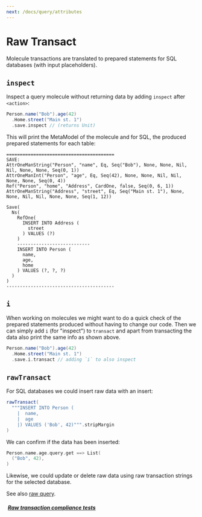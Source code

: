 ```yaml
---
next: /docs/query/attributes
---
```


# Raw Transact

Molecule transactions are translated to prepared statements for SQL databases (with input placeholders).

## `inspect`

[//]: # (`inspect` a transaction molecule without transacting any data: )

Inspect a query molecule without returning data by adding `inspect` after `<action>`:

```scala
Person.name("Bob").age(42)
  .Home.street("Main st. 1")
  .save.inspect // (returns Unit)
```

This will print the MetaModel of the molecule and for SQL, the produced prepared statements for each table:

```
========================================
SAVE:
AttrOneManString("Person", "name", Eq, Seq("Bob"), None, None, Nil, Nil, None, None, Seq(0, 1))
AttrOneManInt("Person", "age", Eq, Seq(42), None, None, Nil, Nil, None, None, Seq(0, 4))
Ref("Person", "home", "Address", CardOne, false, Seq(0, 6, 1))
AttrOneManString("Address", "street", Eq, Seq("Main st. 1"), None, None, Nil, Nil, None, None, Seq(1, 12))

Save(
  Ns(
    RefOne(
      INSERT INTO Address (
        street
      ) VALUES (?)
    )
    ---------------------------
    INSERT INTO Person (
      name,
      age,
      home
    ) VALUES (?, ?, ?)
  )
)
----------------------------------------
```


## `i`

When working on molecules we might want to do a quick check of the prepared statements produced without having to change our code. Then we can simply add `i` (for "inspect") to `transact` and apart from transacting the data also print the same info as shown above.

```scala
Person.name("Bob").age(42)
  .Home.street("Main st. 1")
  .save.i.transact // adding `i` to also inspect
```


## `rawTransact`

For SQL databases we could insert raw data with an insert:

```scala
rawTransact(
  """INSERT INTO Person (
    |  name,
    |  age
    |) VALUES ('Bob', 42)""".stripMargin
)
```
We can confirm if the data has been inserted:

```scala
Person.name.age.query.get ==> List(
  ("Bob", 42),
)
```

Likewise, we could update or delete raw data using raw transaction strings for the selected database.


See also [raw query](/database/query/raw-query).


##### [<i class="fas fa-handshake" style="margin-right: 4px;"></i> Raw transaction compliance tests](https://github.com/scalamolecule/molecule/tree/main/db/compliance/shared/src/test/scala/molecule/db/compliance/test/validation)